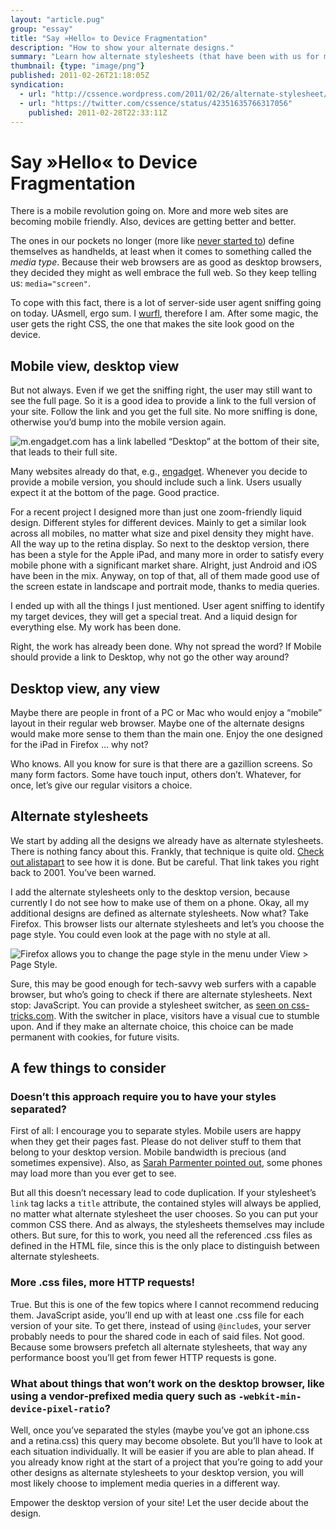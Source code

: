 ```yaml
---
layout: "article.pug"
group: "essay"
title: "Say »Hello« to Device Fragmentation"
description: "How to show your alternate designs."
summary: "Learn how alternate stylesheets (that have been with us for many years now) are put to good use today. Websites no longer have just one design, they come with additional designs created for special purposes, such as mobiles phones. Why hide them?"
thumbnail: {type: "image/png"}
published: 2011-02-26T21:18:05Z
syndication:
  - url: "http://cssence.wordpress.com/2011/02/26/alternate-stylesheet/"
  - url: "https://twitter.com/cssence/status/42351635766317056"
    published: 2011-02-28T22:33:11Z
---
```


# Say »Hello« to Device Fragmentation

There is a mobile revolution going on. More and more web sites are becoming mobile friendly. Also, devices are getting better and better.

The ones in our pockets no longer (more like [never started to](http://www.engadget.com/2007/01/09/the-apple-iphone/)) define themselves as handhelds, at least when it comes to something called the _media type_. Because their web browsers are as good as desktop browsers, they decided they might as well embrace the full web. So they keep telling us: `media="screen"`.

To cope with this fact, there is a lot of server-side user agent sniffing going on today. UAsmell, <span lang="la">ergo sum.</span> I [wurfl](http://wurfl.sourceforge.net/), therefore I am. After some magic, the user gets the right CSS, the one that makes the site look good on the device.

## Mobile view, desktop view

But not always. Even if we get the sniffing right, the user may still want to see the full page. So it is a good idea to provide a link to the full version of your site. Follow the link and you get the full site. No more sniffing is done, otherwise you’d bump into the mobile version again.

<p class="blend"><img src="/2011/alternate-stylesheet.engadget-desktop.png" alt="m.engadget.com has a link labelled “Desktop” at the bottom of their site, that leads to their full site."></p><!-- Link at m.engadget.com, leading to their full site -->

Many websites already do that, e.g., [engadget](http://m.engadget.com/). Whenever you decide to provide a mobile version, you should include such a link. Users usually expect it at the bottom of the page. Good practice.

For a recent project I designed more than just one zoom-friendly liquid design. Different styles for different devices. Mainly to get a similar look across all mobiles, no matter what size and pixel density they might have. All the way up to the retina display. So next to the desktop version, there has been a style for the Apple iPad, and many more in order to satisfy every mobile phone with a significant market share. Alright, just Android and iOS have been in the mix. Anyway, on top of that, all of them made good use of the screen estate in landscape and portrait mode, thanks to media queries.

I ended up with all the things I just mentioned. User agent sniffing to identify my target devices, they will get a special treat. And a liquid design for everything else. My work has been done.

Right, the work has already been done. Why not spread the word? If Mobile should provide a link to Desktop, why not go the other way around?

## Desktop view, any view

Maybe there are people in front of a PC or Mac who would enjoy a “mobile” layout in their regular web browser. Maybe one of the alternate designs would make more sense to them than the main one. Enjoy the one designed for the iPad in Firefox … why not?

Who knows. All you know for sure is that there are a gazillion screens. So many form factors. Some have touch input, others don’t. Whatever, for once, let’s give our regular visitors a choice.

## Alternate stylesheets

We start by adding all the designs we already have as alternate stylesheets. There is nothing fancy about this. Frankly, that technique is quite old. [Check out alistapart](http://www.alistapart.com/articles/alternate/) to see how it is done. But be careful. That link takes you right back to 2001. You’ve been warned.

I add the alternate stylesheets only to the desktop version, because currently I do not see how to make use of them on a phone. Okay, all my additional designs are defined as alternate stylesheets. Now what? Take Firefox. This browser lists our alternate stylesheets and let’s you choose the page style. You could even look at the page with no style at all.

<p class="blend"><img src="/2011/alternate-stylesheet.firefox-page-style.png" alt="Firefox allows you to change the page style in the menu under View &gt; Page Style."></p>

Sure, this may be good enough for tech-savvy web surfers with a capable browser, but who’s going to check if there are alternate stylesheets. Next stop: JavaScript. You can provide a stylesheet switcher, as [seen on css-tricks.com](http://css-tricks.com/examples/AlternateStyleSheets). With the switcher in place, visitors have a visual cue to stumble upon. And if they make an alternate choice, this choice can be made permanent with cookies, for future visits.

## A few things to consider

### Doesn’t this approach require you to have your styles separated?

First of all: I encourage you to separate styles. Mobile users are happy when they get their pages fast. Please do not deliver stuff to them that belong to your desktop version. Mobile bandwidth is precious (and sometimes expensive). Also, as [Sarah Parmenter pointed out](http://24ways.org/2010/life-beyond-media-queries), some phones may load more than you ever get to see.

But all this doesn’t necessary lead to code duplication. If your stylesheet’s `link` tag lacks a `title` attribute, the contained styles will always be applied, no matter what alternate stylesheet the user chooses. So you can put your common CSS there. And as always, the stylesheets themselves may include others. But sure, for this to work, you need all the referenced .css files as defined in the HTML file, since this is the only place to distinguish between alternate stylesheets.

### More .css files, more HTTP requests!

True. But this is one of the few topics where I cannot recommend reducing them. JavaScript aside, you’ll end up with at least one .css file for each version of your site. To get there, instead of using `@include`s, your server probably needs to pour the shared code in each of said files. Not good. Because some browsers prefetch all alternate stylesheets, that way any performance boost you’ll get from fewer HTTP requests is gone.

### What about things that won’t work on the desktop browser, like using a vendor-prefixed media query such as `-webkit-min-device-pixel-ratio`?

Well, once you’ve separated the styles (maybe you’ve got an iphone.css and a retina.css) this query may become obsolete. But you’ll have to look at each situation individually. It will be easier if you are able to plan ahead. If you already know right at the start of a project that you’re going to add your other designs as alternate stylesheets to your desktop version, you will most likely choose to implement media queries in a different way.

Empower the desktop version of your site! Let the user decide about the design.
